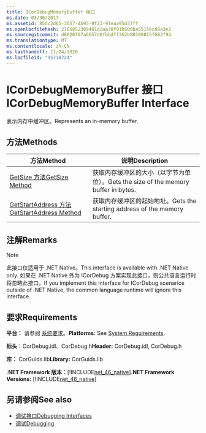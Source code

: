 ```yaml
---
title: ICorDebugMemoryBuffer 接口
ms.date: 03/30/2017
ms.assetid: 85dc2d65-3657-4b93-9f23-9feaa95d37ff
ms.openlocfilehash: 2765852309401d2aa30f91b506ba55156cd8a3e2
ms.sourcegitcommit: d8020797a6657d0fbbdff362b80300815f682f94
ms.translationtype: MT
ms.contentlocale: zh-CN
ms.lasthandoff: 11/24/2020
ms.locfileid: "95710724"
---
```

# <a name="icordebugmemorybuffer-interface"></a><span data-ttu-id="c933a-102">ICorDebugMemoryBuffer 接口</span><span class="sxs-lookup"><span data-stu-id="c933a-102">ICorDebugMemoryBuffer Interface</span></span>

<span data-ttu-id="c933a-103">表示内存中缓冲区。</span><span class="sxs-lookup"><span data-stu-id="c933a-103">Represents an in-memory buffer.</span></span>  
  
## <a name="methods"></a><span data-ttu-id="c933a-104">方法</span><span class="sxs-lookup"><span data-stu-id="c933a-104">Methods</span></span>  
  
|<span data-ttu-id="c933a-105">方法</span><span class="sxs-lookup"><span data-stu-id="c933a-105">Method</span></span>|<span data-ttu-id="c933a-106">说明</span><span class="sxs-lookup"><span data-stu-id="c933a-106">Description</span></span>|  
|------------|-----------------|  
|[<span data-ttu-id="c933a-107">GetSize 方法</span><span class="sxs-lookup"><span data-stu-id="c933a-107">GetSize Method</span></span>](icordebugmemorybuffer-getsize-method.md)|<span data-ttu-id="c933a-108">获取内存缓冲区的大小（以字节为单位）。</span><span class="sxs-lookup"><span data-stu-id="c933a-108">Gets the size of the memory buffer in bytes.</span></span>|  
|[<span data-ttu-id="c933a-109">GetStartAddress 方法</span><span class="sxs-lookup"><span data-stu-id="c933a-109">GetStartAddress Method</span></span>](icordebugmemorybuffer-getstartaddress-method.md)|<span data-ttu-id="c933a-110">获取内存缓冲区的起始地址。</span><span class="sxs-lookup"><span data-stu-id="c933a-110">Gets the starting address of the memory buffer.</span></span>|  
  
## <a name="remarks"></a><span data-ttu-id="c933a-111">注解</span><span class="sxs-lookup"><span data-stu-id="c933a-111">Remarks</span></span>  
  
> [!NOTE]
> <span data-ttu-id="c933a-112">此接口仅适用于 .NET Native。</span><span class="sxs-lookup"><span data-stu-id="c933a-112">This interface is available with .NET Native only.</span></span> <span data-ttu-id="c933a-113">如果在 .NET Native 外为 ICorDebug 方案实现此接口，则公共语言运行时将忽略此接口。</span><span class="sxs-lookup"><span data-stu-id="c933a-113">If you implement this interface for ICorDebug scenarios outside of .NET Native, the common language runtime will ignore this interface.</span></span>  
  
## <a name="requirements"></a><span data-ttu-id="c933a-114">要求</span><span class="sxs-lookup"><span data-stu-id="c933a-114">Requirements</span></span>  

 <span data-ttu-id="c933a-115">**平台：** 请参阅 [系统要求](../../get-started/system-requirements.md)。</span><span class="sxs-lookup"><span data-stu-id="c933a-115">**Platforms:** See [System Requirements](../../get-started/system-requirements.md).</span></span>  
  
 <span data-ttu-id="c933a-116">**标头**：CorDebug.idl、CorDebug.h</span><span class="sxs-lookup"><span data-stu-id="c933a-116">**Header:** CorDebug.idl, CorDebug.h</span></span>  
  
 <span data-ttu-id="c933a-117">**库：** CorGuids.lib</span><span class="sxs-lookup"><span data-stu-id="c933a-117">**Library:** CorGuids.lib</span></span>  
  
 <span data-ttu-id="c933a-118">**.NET Framework 版本：**[!INCLUDE[net_46_native](../../../../includes/net-46-native-md.md)]</span><span class="sxs-lookup"><span data-stu-id="c933a-118">**.NET Framework Versions:** [!INCLUDE[net_46_native](../../../../includes/net-46-native-md.md)]</span></span>  
  
## <a name="see-also"></a><span data-ttu-id="c933a-119">另请参阅</span><span class="sxs-lookup"><span data-stu-id="c933a-119">See also</span></span>

- [<span data-ttu-id="c933a-120">调试接口</span><span class="sxs-lookup"><span data-stu-id="c933a-120">Debugging Interfaces</span></span>](debugging-interfaces.md)
- [<span data-ttu-id="c933a-121">调试</span><span class="sxs-lookup"><span data-stu-id="c933a-121">Debugging</span></span>](index.md)
